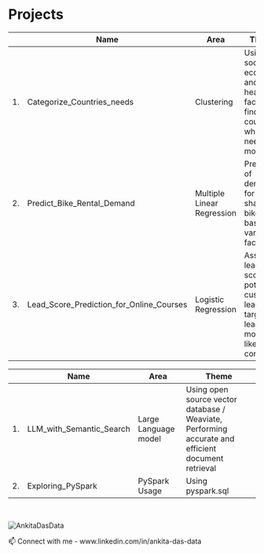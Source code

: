 
# Projects  
<div align="center">
  
|  | Name                                       | Area                             | Theme                                                                                    | 
|--|--------------------------------------------|----------------------------------|------------------------------------------------------------------------------------------|
|1.| Categorize_Countries_needs                | Clustering                       | Using socio-economic and health factors to find the countries which need the most help   |
|2.| Predict_Bike_Rental_Demand                | Multiple Linear Regression       | Predicting of demand for shared bikes based on various factors                           |
|3.| Lead_Score_Prediction_for_Online_Courses  | Logistic Regression              | Assigning lead score to potential customer leads to target leads more likely to convert   |

|  | Name                                       | Area                             | Theme                                                                                    | 
|--|--------------------------------------------|----------------------------------|------------------------------------------------------------------------------------------|
|1.| LLM_with_Semantic_Search                  | Large Language model             | Using  open source vector database / Weaviate, Performing accurate and efficient document retrieval     |
|2.| Exploring_PySpark                         | PySpark Usage                    | Using pyspark.sql                                                                                        |                                                

</div>

<br>  
<p align="left"> <img src="https://komarev.com/ghpvc/?username=AnkitaDasData&label=Profile%20views&color=lightgrey&style=flat" alt="AnkitaDasData" /> </p>
📫 Connect with me - www.linkedin.com/in/ankita-das-data


